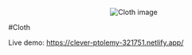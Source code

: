 <p align="center"><img src="https://i.imgur.com/IpobtEP.png" alt="Cloth image"></p>

#Cloth

Live demo: https://clever-ptolemy-321751.netlify.app/
